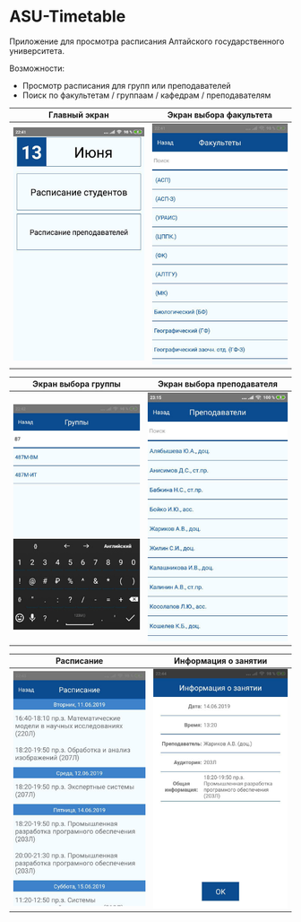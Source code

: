 # ASU-Timetable

Приложение для просмотра расписания Алтайского государственного университета.

Возможности:

* Просмотр расписания для групп или преподавателей
* Поиск по факультетам / группаам / кафедрам / преподавателям

Главный экран | Экран выбора факультета
------------ | -------------
![Главный экран](./images/main.jpg) | ![Экран выбора факультета](./images/faculty.jpg)

Экран выбора группы | Экран выбора преподавателя
------------ | -------------
![Экран выбора группы](./images/group.jpg) | ![Экран выбора преподавателя](./images/professor.jpg)

Расписание | Информация о занятии
------------ | -------------
![Расписание](./images/timetable.jpg) | ![Информация о занятии](./images/info.jpg)